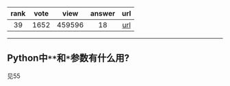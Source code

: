 
| rank | vote | view | answer | url |
|:-:|:-:|:-:|:-:|:-:|
|39|1652|459596|18| [url](http://stackoverflow.com/questions/36901/what-does-double-star-asterisk-and-star-asterisk-do-for-parameters) |
***

## Python中`**`和`*`参数有什么用?

见55
